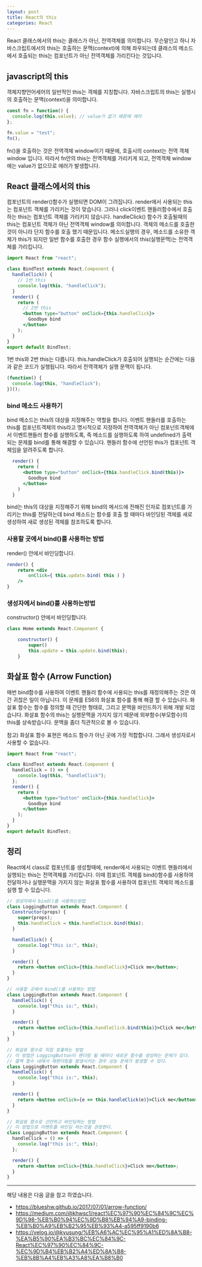 ```yaml
---
layout: post
title: React의 this
categories: React
---
```


React 클래스에서의 this는 클래스가 아닌, 전역객체를 의미합니다. 무슨말인고 하니 자바스크립트에서의 this는 호출하는 문맥(context)에 의해 좌우되는데 클래스의 메소드에서 호출되는 this는 컴포넌트가 아닌 전역객체를 가리킨다는 것입니다.

## javascript의 this

객체지향언어세어의 일반적인 this는 객체를 지칭합니다. 자바스크립트의 this는 실행시의 호출하는 문맥(context)을 의미합니다.

```js
const fn = function() {
  console.log(this.value); // value가 없기 때문에 에러
};

fn.value = "test";
fn();
```

fn()을 호출하는 것은 전역객체 window이기 때문에, 호출시의 context는 전역 객체 window 입니다. 따라서 fn안의 this는 전역객체를 가리키게 되고, 전역객체 window에는 value가 없으므로 에러가 발생합니다.

## React 클래스에서의 this

컴포넌트의 render()함수가 실행되면 DOM이 그려집니다. render에서 사용되는 this는 컴포넌트 객체를 가리키는 것이 맞습니다. 그러나 click이벤트 핸들러함수에서 호출하는 this는 컴포넌트 객체를 가리키지 않습니다. handleClick() 함수가 호출될때의 this는 컴포넌트 객체가 아닌 전역객체 window를 의미합니다. 객체의 메소드를 호출한 것이 아니라 단지 함수를 호출 했기 때문입니다. 메소드실행의 경우, 메소드를 소유한 객체가 this가 되지만 일반 함수를 호출한 경우 함수 실행에서의 this(실행문맥)는 전역객체를 가리킵니다.

```jsx
import React from "react";

class BindTest extends React.Component {
  handleClick() {
    // 1번 this
    console.log(this, "handleClick");
  }
  render() {
    return (
      // 2번 this
      <button type="button" onClick={this.handleClick}>
        Goodbye bind
      </button>
    );
  }
}
export default BindTest;
```

1번 this와 2번 this는 다릅니다. this.handleClick가 호출되어 실행되는 순간에는 다음과 같은 코드가 실행됩니다. 따라서 전역객체가 실행 문맥이 됩니다.

```js
(function() {
  console.log(this, "handleClick");
})();
```

### bind 메소드 사용하기

bind 메소드는 this의 대상을 지정해주는 역할을 합니다. 이벤트 핸들러를 호출하는 this를 컴포넌트객체의 this라고 명시적으로 지정하여 전역객체가 아닌 컴포넌트객체에서 이벤트핸들러 함수를 실행하도록, 즉 메소드를 실행하도록 하여 undefined가 출력되는 문제를 bind를 통해 해결할 수 있습니다. 핸들러 함수에 선언된 this가 컴포넌트 객체임을 알려주도록 합니다.

```jsx
  render() {
    return (
      <button type="button" onClick={this.handleClick.bind(this)}>
        Goodbye bind
      </button>
    )
  }
```

bind는 this의 대상을 지정해주기 위해 bind의 메서드에 전해진 인자로 컴포넌트를 가리키는 this를 전달하는데 bind 메소드는 함수를 호출 할 때마다 바인딩된 객체를 새로 생성하여 새로 생성된 객체를 참조하도록 합니다.

### 사용할 곳에서 bind()를 사용하는 방법

render() 안에서 바인딩합니다.

```jsx
render() {
    return <div
        onClick={ this.update.bind( this ) }
    />
}
```

### 생성자에서 bind()를 사용하는방법

constructor() 안에서 바인딩합니다.

```jsx
class Home extends React.Component {

    constructor() {
        super()
        this.update = this.update.bind(this);
    }
```

## 화살표 함수 (Arrow Function)

매번 bind함수를 사용하여 이벤트 핸들러 함수에 사용되는 this를 재정의해주는 것은 여간 귀찮은 일이 아닙니다. 이 문제를 ES6의 화살표 함수를 통해 해결 할 수 있습니다. 화살표 함수는 함수를 정의할 때 간단한 형태로, 그리고 문맥을 바인드하기 위해 개발 되었습니다. 화살표 함수의 this는 실행문맥을 가지지 않기 때문에 외부함수(부모함수)의 this를 상속받습니다. 문맥을 좀더 직관적으로 볼 수 있습니다.

참고) 화살표 함수 표현은 메소드 함수가 아닌 곳에 가장 적합합니다. 그래서 생성자로서 사용할 수 없습니다.

```jsx
import React from "react";

class BindTest extends React.Component {
  handleClick = () => {
    console.log(this, "handleClick");
  };
  render() {
    return (
      <button type="button" onClick={this.handleClick}>
        Goodbye bind
      </button>
    );
  }
}
export default BindTest;
```

## 정리

React에서 class로 컴포넌트를 생성할때에, render에서 사용되는 이벤트 핸들러에서 실행되는 this는 전역객체를 가리킵니다. 이때 컴포넌트 객체를 bind()함수를 사용하여 전달하거나 실행문맥을 가지지 않는 화살표 함수를 사용하여 컴포넌트 객체의 메소드를 실행 할 수 있습니다.

```jsx
// 생성자에서 bind()를 사용하는방법
class LoggingButton extends React.Component {
  Constructor(props) {
    super(props);
    this.handleClick = this.handleClick.bind(this);
  }

  handleClick() {
    console.log("this is:", this);
  }

  render() {
    return <button onClick={this.handleClick}>Click me</button>;
  }
}

// 사용할 곳에서 bind()를 사용하는 방법
class LoggingButton extends React.Component {
  handleClick() {
    console.log("this is:", this);
  }

  render() {
    return <button onClick={this.handleClick.bind(this)}>Click me</button>;
  }
}

// 화살표 함수로 직접 호출하는 방법
// 이 방법은 LoggingButton이 랜더링 될 때마다 새로운 함수를 생성하는 문제가 있다.
// 콜백 함수 내에서 재랜더링을 발생시키는 경우 성능 문제가 발생할 수 있다.
class LoggingButton extends React.Component {
  handleClick() {
    console.log("this is:", this);
  }

  render() {
    return <button onClick={e => this.handleClick(e)}>Click me</button>;
  }
}

// 화살표 함수로 선언하고 바인딩하는 방법
// 이 방법으로 이벤트를 바인딩 하는것을 권장한다.
class LoggingButton extends React.Component {
  handleClick = () => {
    console.log("this is:", this);
  };

  render() {
    return <button onClick={this.handleClick}>Click me</button>;
  }
}
```

---

해당 내용은 다음 글을 참고 하였습니다.

- https://blueshw.github.io/2017/07/01/arrow-function/
- https://medium.com/@khwsc1/react%EC%97%90%EC%84%9C%EC%9D%98-%EB%B0%94%EC%9D%B8%EB%94%A9-binding-%EB%B0%A9%EB%B2%95%EB%93%A4-a595ff9190b6
- https://velog.io/@kyusung/%EB%A6%AC%EC%95%A1%ED%8A%B8-%EA%B5%90%EA%B3%BC%EC%84%9C-React%EC%97%90%EC%84%9C-%EC%9D%B4%EB%B2%A4%ED%8A%B8-%EB%8B%A4%EB%A3%A8%EA%B8%B0
